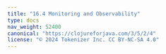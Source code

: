 ```yaml
---
title: "16.4 Monitoring and Observability"
type: docs
nav_weight: 52400
canonical: "https://clojureforjava.com/3/5/2/4"
license: "© 2024 Tokenizer Inc. CC BY-NC-SA 4.0"
---
```

